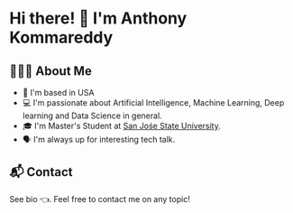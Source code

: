 # Hi there! 👋 I'm Anthony Kommareddy

## 👨🏻‍💻 About Me

* 📍 I'm based in USA
* 💻 I'm passionate about Artificial Intelligence, Machine Learning, Deep learning and Data Science in general.
* 🎓 I'm Master's Student at [San Jośe State University]([https://www.sjsu.edu/]).
*  🗣 I'm always up for interesting tech talk.

## 📬 Contact

See bio 👈. Feel free to contact me on any topic!


<!--
Here are some ideas to get you started:

- 🔭 I’m currently working on ...
- 🌱 I’m currently learning ...
- 👯 I’m looking to collaborate on ...
- 🤔 I’m looking for help with ...
- 💬 Ask me about ...
- 📫 How to reach me: ...
- 😄 Pronouns: ...
- ⚡ Fun fact: ...
-->

